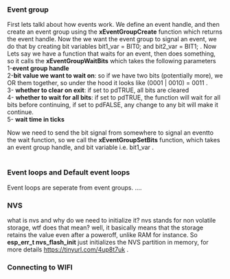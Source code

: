 ### Event group

First lets talkl about how events work. We define an event handle, and then create an event group using the **xEventGroupCreate** function which returns the event handle. Now the we want the event group to signal an event, we do that by creating bit variables bit1_var = BIT0; and bit2_var = BIT1; . Now Lets say we have a function that waits for an event, then does something, so it calls the **xEventGroupWaitBits** which takes the following parameters <br>
1-**event group handle**<br>
2-**bit value we want to wait on**: so if we have two bits (potentially more), we OR them together, so under the hood it looks like (0001 | 0010) = 0011 .<br>
3- **whether to clear on exit**: if set to pdTRUE, all bits are cleared<br>
4- **whether to wait for all bits**: if set to pdTRUE, the function will wait for all bits before continuing, if set to pdFALSE, any change to any bit will make it continue.<br>
5- **wait time in ticks** <br>

Now we need to send the bit signal from somewhere to signal an eventto the wait function, so we call the **xEventGroupSetBits** function, which takes an event group handle, and bit variable i.e. bit1_var . <br><br>

### Event loops and Default event loops

Event loops are seperate from event groups.  ....


### NVS 

what is nvs and why do we need to initialize it? nvs stands for non volatile storage, wtf does that mean? well, it basically means that the storage retains the value even after a poweroff, unlike RAM for instance. So **esp_err_t nvs_flash_init** just initializes the NVS partition in memory, for more details https://tinyurl.com/4up8t7uk .


### Connecting to WIFI

